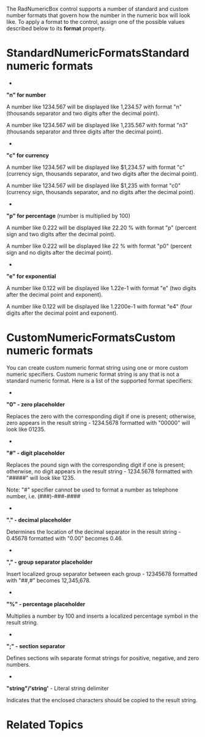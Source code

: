 ﻿

The RadNumericBox control supports a number of standard and custom number formats that govern how the number in the numeric box will look like.
				To apply a format to the control, assign one of the possible values described below to its __format__ property.
			

# StandardNumericFormatsStandard numeric formats

* 

__"n" for number__

A number like 1234.567 will be displayed like 1,234.57 with format "n"(thousands separator and two digits after the decimal point).

A number like 1234.567 will be displayed like 1,235.567  with format "n3" (thousands separator and three digits after the decimal point).

* 

__"c" for currency__

A number like 1234.567 will be displayed like $1,234.57 with format "c" (currency sign, thousands separator, and two digits after the decimal point).

A number like 1234.567 will be displayed like $1,235 with format "c0" (currency sign, thousands separator, and no digits after the decimal point).

* 

__"p" for percentage__ (number is multiplied by 100)

A number like 0.222 will be displayed like 22.20 % with format "p" (percent sign and two digits after the decimal point).

A number like 0.222 will be displayed like 22 % with format "p0" (percent sign and no digits after the decimal point).

* 

__"e" for exponential__

A number like 0.122 will be displayed like 1.22e-1 with format "e" (two digits after the decimal point and exponent).

A number like 0.122 will be displayed like 1.2200e-1 with format "e4" (four digits after the decimal point and exponent).

# CustomNumericFormatsCustom numeric formats

You can create custom numeric format string using one or more custom numeric specifiers. Custom numeric format string is any that is not a 
					standard numeric format. Here is a list of the supported format specifiers:
				

* 

__"0" - zero placeholder__

Replaces the zero with the corresponding digit if one is present; otherwise, zero appears in the result string - 1234.5678 formatted with "00000" will look like 01235.

* 

__"#" - digit placeholder__

Replaces the pound sign with the corresponding digit if one is present; otherwise, no digit appears in the result string - 1234.5678 formatted with "#####" will look like 1235.

Note: "#" specifier cannot be used to format a number as telephone number, i.e. (###)-###-####

* 

__"." - decimal placeholder__

Determines the location of the decimal separator in the result string - 0.45678 formatted with "0.00" becomes 0.46.

* 

__"," - group separator placeholder__

Insert localized group separator between each group - 12345678 formatted with  "##,#" becomes 12,345,678.

* 

__"%" - percentage placeholder__

Multiplies a number by 100 and inserts a localized percentage symbol in the result string.

* 

__";" - section separator__

Defines sections wih separate format strings for positive, negative, and zero numbers.

* 

__"string"/'string'__ - Literal string delimiter

Indicates that the enclosed characters should be copied to the result string.

# Related Topics